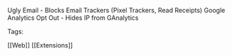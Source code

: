 Ugly Email - Blocks Email Trackers (Pixel Trackers, Read Receipts)
Google Analytics Opt Out - Hides IP from GAnalytics

Tags:

[[Web]]
[[Extensions]]